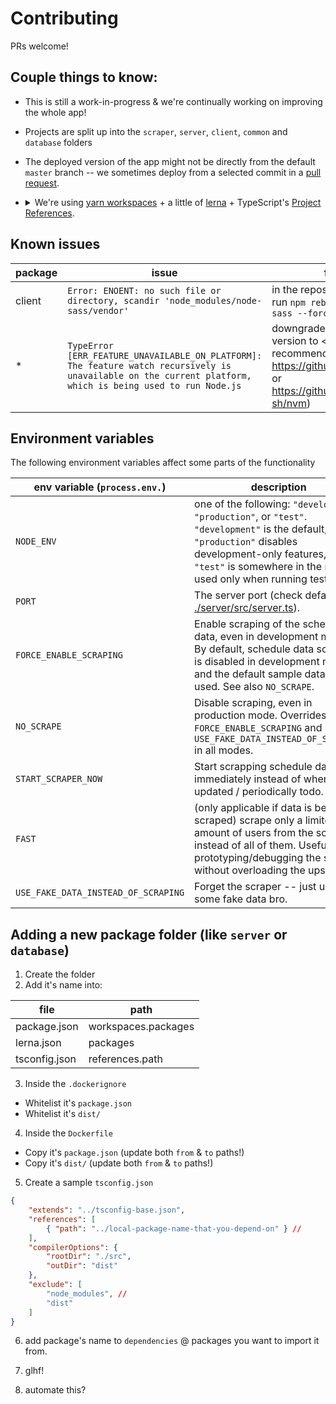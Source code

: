 # Contributing

PRs welcome!

## Couple things to know:

* This is still a work-in-progress & we're continually working on improving the whole app!
* Projects are split up into the `scraper`, `server`, `client`, `common` and `database` folders

* The deployed version of the app might not be directly from the default `master` branch -- we sometimes deploy from a selected commit in a [pull request](https://github.com/kiprasmel/turbo-schedule/pulls).

* <details> <summary>We're using <a href="https://yarnpkg.com/lang/en/docs/workspaces/">yarn workspaces</a> + a little of <a href="https://github.com/lerna/lerna">lerna</a> + TypeScript's <a href="https://www.typescriptlang.org/docs/handbook/project-references.html">Project References</a>.</summary>

  See also:
  * https://stackoverflow.com/questions/51631786/how-to-use-project-references-in-typescript-3-0
  * https://github.com/RyanCavanaugh/learn-a
</details>

## Known issues

| package | issue                                                                                                                                                       | fix                                                                                                           | tracking                                              |
| ------- | ----------------------------------------------------------------------------------------------------------------------------------------------------------- | ------------------------------------------------------------------------------------------------------------- | ----------------------------------------------------- |
| client  | `Error: ENOENT: no such file or directory, scandir 'node_modules/node-sass/vendor'`                                                                         | in the repository root, run `npm rebuild node-sass --force`                                                   |
| *       | `TypeError [ERR_FEATURE_UNAVAILABLE_ON_PLATFORM]: The feature watch recursively is unavailable on the current platform, which is being used to run Node.js` | downgrade nodejs version to < 14 (I recommend using https://github.com/tj/n or https://github.com/nvm-sh/nvm) | https://github.com/kiprasmel/turbo-schedule/issues/78 |

## Environment variables

The following environment variables affect some parts of the functionality

| env variable (`process.env.`)       | description                                                                                                                                                                                                                   |
| ----------------------------------- | ----------------------------------------------------------------------------------------------------------------------------------------------------------------------------------------------------------------------------- |
| `NODE_ENV`                          | one of the following: `"development"`, `"production"`, or `"test"`. `"development"` is the default, `"production"` disables development-only features, and `"test"` is somewhere in the middle, used only when running tests. |
| `PORT`                              | The server port (check default @ [./server/src/server.ts](./server/src/server.ts)).                                                                                                                                           |
| `FORCE_ENABLE_SCRAPING`             | Enable scraping of the schedule data, even in development mode. By default, schedule data scraping is disabled in development mode and the default sample data is used. See also `NO_SCRAPE`.                                 |
| `NO_SCRAPE`                         | Disable scraping, even in production mode. Overrides `FORCE_ENABLE_SCRAPING` and `USE_FAKE_DATA_INSTEAD_OF_SCRAPING` in all modes.                                                                                            |
| `START_SCRAPER_NOW`                 | Start scrapping schedule data immediately instead of when it gets updated / periodically todo.                                                                                                                                |
| `FAST`                              | (only applicable if data is being scraped) scrape only a limited amount of users from the schedule instead of all of them. Useful for prototyping/debugging the scraper without overloading the upstream.                     |
| `USE_FAKE_DATA_INSTEAD_OF_SCRAPING` | Forget the scraper -- just use some fake data bro.                                                                                                                                                                            |

## Adding a new package folder (like `server` or `database`)

1. Create the folder
2. Add it's name into:

| file          | path                |
| ------------- | ------------------- |
| package.json  | workspaces.packages |
| lerna.json    | packages            |
| tsconfig.json | references.path     |

3. Inside the `.dockerignore`

* Whitelist it's `package.json`
* Whitelist it's `dist/`

4. Inside the `Dockerfile`

* Copy it's `package.json` (update both `from` & `to` paths!)
* Copy it's `dist/` (update both `from` & `to` paths!)

5. Create a sample `tsconfig.json`

```json
{
	"extends": "../tsconfig-base.json",
	"references": [
		{ "path": "../local-package-name-that-you-depend-on" } //
	],
	"compilerOptions": {
		"rootDir": "./src",
		"outDir": "dist"
	},
	"exclude": [
		"node_modules", //
		"dist"
	]
}
```

6. add package's name to `dependencies` @ packages you want to import it from.

7. glhf!

8. automate this?
